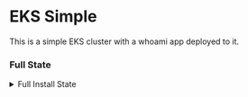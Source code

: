 <h1> EKS Simple </h1>
This is a simple EKS cluster with a whoami app deployed to it.





### Full State

<details>
<summary>Full Install State</summary>
<pre>{{ toPrettyJson .nuon }}</pre>
</details>

